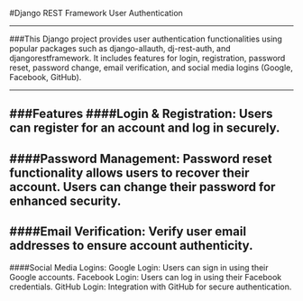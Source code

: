 #Django REST Framework User Authentication
***
###This Django project provides user authentication functionalities using popular packages such as django-allauth, dj-rest-auth, and djangorestframework. It includes features for login, registration, password reset, password change, email verification, and social media logins (Google, Facebook, GitHub).
***
###Features
####Login & Registration:
Users can register for an account and log in securely.
---
####Password Management:
Password reset functionality allows users to recover their account.
Users can change their password for enhanced security.
---
####Email Verification:
Verify user email addresses to ensure account authenticity.
---
####Social Media Logins:
Google Login: Users can sign in using their Google accounts.
Facebook Login: Users can log in using their Facebook credentials.
GitHub Login: Integration with GitHub for secure authentication.
